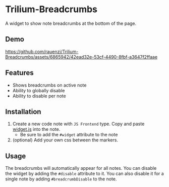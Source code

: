 # Trilium-Breadcrumbs

A widget to show note breadcrumbs at the bottom of the page.

## Demo

https://github.com/rauenzi/Trilium-Breadcrumbs/assets/6865942/42ead32e-53cf-4490-8fbf-a3647f2ffaae

## Features

- Shows breadcrumbs on active note
- Ability to globally disable
- Ability to disable per note

## Installation

1. Create a new code note with `JS Frontend` type. Copy and paste [widget.js](https://github.com/rauenzi/Trilium-Breadcrumbs/blob/main/src/widget.js) into the note.
    - Be sure to add the `#widget` attribute to the note
1. (optional) Add your own css between the markers.

## Usage

The breadcrumbs will automatically appear for all notes. You can disable the widget by adding the `#disable` attribute to it. You can also disable it for a single note by adding `#breadcrumbDisable` to the note.
